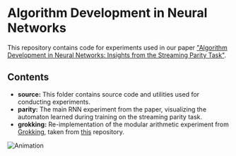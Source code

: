 # Algorithm Development in Neural Networks

This repository contains code for experiments used in our paper ["Algorithm Development in Neural Networks: Insights from the Streaming Parity Task"](https://arxiv.org/abs/2507.09897).

## Contents

- **source:** This folder contains source code and utilities used for conducting experiments.
- **parity:** The main RNN experiment from the paper, visualizing the automaton learned during training on the streaming parity task.
- **grokking:** Re-implementation of the modular arithmetic experiment from [Grokking](https://mathai-iclr.github.io/papers/papers/MATHAI_29_paper.pdf), taken from [this](https://github.com/Sea-Snell/grokking) repository.

![Animation](automaton_dynamics_example.gif)
